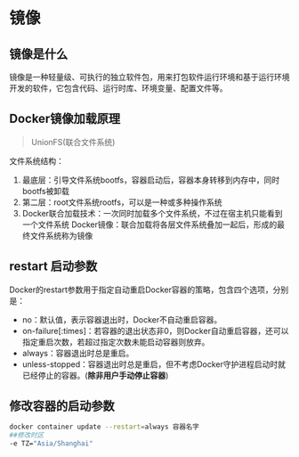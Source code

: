 # 镜像
## 镜像是什么
镜像是一种轻量级、可执行的独立软件包，用来打包软件运行环境和基于运行环境开发的软件，它包含代码、运行时库、环境变量、配置文件等。
## Docker镜像加载原理
> UnionFS(联合文件系统)

文件系统结构：
1. 最底层：引导文件系统bootfs，容器启动后，容器本身转移到内存中，同时bootfs被卸载
2. 第二层：root文件系统rootfs，可以是一种或多种操作系统
3. Docker联合加载技术：一次同时加载多个文件系统，不过在宿主机只能看到一个文件系统
Docker镜像：联合加载将各层文件系统叠加一起后，形成的最终文件系统称为镜像

## restart 启动参数
Docker的restart参数用于指定自动重启Docker容器的策略，包含四个选项，分别是：

- no：默认值，表示容器退出时，Docker不自动重启容器。
- on-failure[:times]：若容器的退出状态非0，则Docker自动重启容器，还可以指定重启次数，若超过指定次数未能启动容器则放弃。
- always：容器退出时总是重启。
- unless-stopped：容器退出时总是重启，但不考虑Docker守护进程启动时就已经停止的容器。(**除非用户手动停止容器**)


## 修改容器的启动参数
```bash
docker container update --restart=always 容器名字
##修改时区 
-e TZ="Asia/Shanghai" 
```